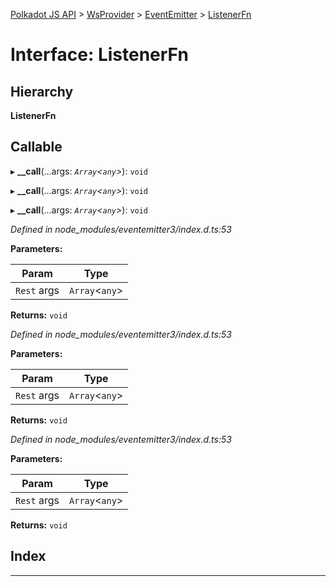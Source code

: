 [Polkadot JS API](../README.md) > [WsProvider](../classes/wsprovider.md) > [EventEmitter](../modules/wsprovider.eventemitter.md) > [ListenerFn](../interfaces/wsprovider.eventemitter.listenerfn.md)

# Interface: ListenerFn

## Hierarchy

**ListenerFn**

## Callable
▸ **__call**(...args: *`Array`<`any`>*): `void`

▸ **__call**(...args: *`Array`<`any`>*): `void`

▸ **__call**(...args: *`Array`<`any`>*): `void`

*Defined in node_modules/eventemitter3/index.d.ts:53*

**Parameters:**

| Param | Type |
| ------ | ------ |
| `Rest` args | `Array`<`any`> |

**Returns:** `void`

*Defined in node_modules/eventemitter3/index.d.ts:53*

**Parameters:**

| Param | Type |
| ------ | ------ |
| `Rest` args | `Array`<`any`> |

**Returns:** `void`

*Defined in node_modules/eventemitter3/index.d.ts:53*

**Parameters:**

| Param | Type |
| ------ | ------ |
| `Rest` args | `Array`<`any`> |

**Returns:** `void`

## Index

---

